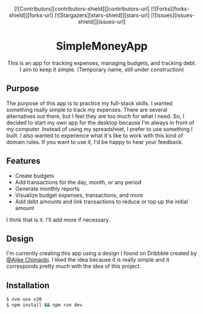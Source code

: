 <a name="readme-top"></a>

<div align="center">

[![Contributors][contributors-shield]][contributors-url]
[![Forks][forks-shield]][forks-url]
[![Stargazers][stars-shield]][stars-url]
[![Issues][issues-shield]][issues-url]

# SimpleMoneyApp

This is an app for tracking expenses, managing budgets, and tracking debt. I aim to keep it simple. (Temporary name, still under construction)

</div>

## Purpose

The purpose of this app is to practice my full-stack skills. I wanted something really simple to track my expenses. There are several alternatives out there, but I feel they are too much for what I need. So, I decided to start my own app for the desktop because I'm always in front of my computer. Instead of using my spreadsheet, I prefer to use something I built. I also wanted to experience what it's like to work with this kind of domain rules. If you want to use it, I'd be happy to hear your feedback.

## Features

- Create budgets
- Add transactions for the day, month, or any period
- Generate monthly reports
- Visualize budget expenses, transactions, and more
- Add debt amounts and link transactions to reduce or top up the initial amount

I think that is it. I'll add more if necessary.

## Design

I'm currently creating this app using a design I found on Dribbble created by [@Ajike Chimaobi](https://dribbble.com/shots/22698352-TrackIt-A-budget-tracker-web-app). I liked the idea because it is really simple and it corresponds pretty much with the idea of this project.

## Installation

```bash
$ nvm use v20
$ npm install && npm run dev
```

